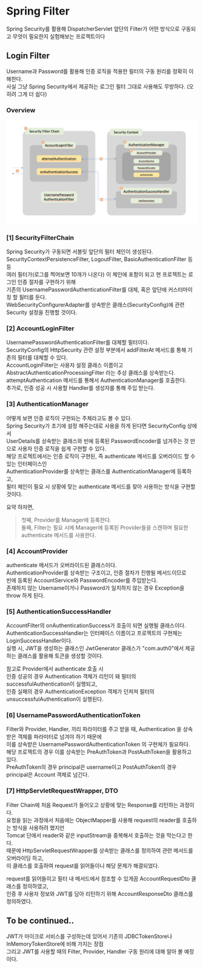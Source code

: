 # Spring Filter
Spring Security를 활용해 DispatcherServlet 앞단의 Filter가 어떤 방식으로 구동되고 무엇이 필요한지 실험해보는 프로젝트이다


## Login Filter
Username과 Password를 활용해 인증 로직을 적용한 필터의 구동 원리를 정확히 이해한다.  
사실 그냥 Spring Security에서 제공하는 로그인 필터 그대로 사용해도 무방하다. (오히려 그게 더 쉽다)  


### Overview
![Table](./src/main/resources/static/overview.png)


### [1] SecurityFilterChain  


Spring Security가 구동되면 서블릿 앞단의 필터 체인이 생성된다.  
SecurityContextPersistenceFilter, LogoutFilter, BasicAuthenticationFilter 등등  
여러 필터가(로그를 찍어보면 10개가 나온다) 이 체인에 포함이 되고 현 프로젝트는 로그인 인증 절차를 구현하기 위해  
기존의 UsernamePasswordAuthenticationFilter를 대체, 혹은 앞단에 커스터마이징 할 필터를 둔다.  
WebSecurityConfigurerAdapter를 상속받은 클래스(SecurityConfig)에 관련 Security 설정을 진행할 것이다.  

   
### [2] AccountLoginFilter  


UsernamePasswordAuthenticationFilter를 대체할 필터이다.  
SecurityConfig의 HttpSecurity 관련 설정 부분에서 addFilterAt 메서드를 통해 기존의 필터를 대체할 수 있다.  
AccountLoginFilter는 사용자 설정 클래스 이름이고 AbstractAuthenticationProcessingFilter 라는 추상 클래스를 상속받는다.  
attemptAuthentication 메서드를 통해서 AuthenticationManager를 호출한다.  
추가로, 인증 성공 시 사용할 Handler를 생성자를 통해 주입 받는다.    


### [3] AuthenticationManager


어떻게 보면 인증 로직이 구현되는 주체라고도 볼 수 있다.  
Spring Security가 초기에 설정 해주는대로 사용을 하게 된다면 SecurityConfig 상에서  
UserDetails를 상속받는 클래스와 빈에 등록된 PasswordEncoder를 넘겨주는 것 만으로 사용자 인증 로직을 쉽게 구현할 수 있다.  
해당 프로젝트에서는 인증 로직이 구현된, 즉 authenticate 메서드를 오버라이드 할 수 있는 인터페이스인  
AuthenticationProvider를 상속받는 클래스를 AuthenticationManager에 등록하고,  
필터 체인이 필요 시 상황에 맞는 authenticate 메서드를 찾아 사용하는 방식을 구현할 것이다.  


요약 하자면,  
> 첫째, Provider를 Manager에 등록한다.  
> 둘째, Filter는 필요 시에 Manager에 등록된 Provider들을 스캔하며 필요한 authenticate 메서드를 사용한다.  

  
### [4] AccountProvider


authenticate 메서드가 오버라이드된 클래스이다.  
AuthenticationProvider를 상속받는 구조이고, 인증 절차가 진행될 메서드이므로  
빈에 등록된 AccountService와 PasswordEncoder를 주입받는다.  
존재하지 않는 Username이거나 Password가 일치하지 않는 경우 Exception을 throw 하게 된다.  

  
### [5] AuthenticationSuccessHandler


AccountFilter의 onAuthenticationSuccess가 호출이 되면 실행될 클래스이다.  
AuthenticationSuccessHandler는 인터페이스 이름이고 프로젝트의 구현체는 LoginSuccessHandler이다.  
실행 시, JWT을 생성하는 클래스인 JwtGenerator 클래스가 "com.auth0"에서 제공하는 클래스를 활용해 토큰을 생성할 것이다.  


참고로 Provider에서 authenticate 호출 시  
인증 성공의 경우 Authentication 객체가 리턴이 돼 필터의 successfulAuthentication이 실행되고,  
인증 실패의 경우 AuthenticationException 객체가 던져져 필터의 unsuccessfulAuthentication이 실행된다.  

  
### [6] UsernamePasswordAuthenticationToken


Filter와 Provider, Handler, 끼리 파라미터를 주고 받을 때,
Authentication 을 상속받은 객체를 파라미터로 넘겨야 하기 때문에  
이를 상속받은 UsernamePasswordAuthenticationToken 의 구현체가 필요하다.  
해당 프로젝트의 경우 이를 상속받는 PreAuthToken과 PostAuthToken을 활용하고 있다.  
PreAuthToken의 경우 principal은 username이고 PostAuthToken의 경우 principal은 Account 객체로 넘긴다.  

  
### [7] HttpServletRequestWrapper, DTO   


Filter Chain에 처음 Request가 들어오고 상황에 맞는 Response를 리턴하는 과정이다.  
요청을 읽는 과정에서 처음에는 ObjectMapper를 사용해 request의 reader를 호출하는 방식을 사용하려 했지만  
Tomcat 단에서 reader와 같은 inputStream을 중복해서 호출하는 것을 막는다고 한다.  
때문에 HttpServletRequestWrapper를 상속받는 클래스를 정의하여 관련 메서드를 오버라이딩 하고,  
이 클래스를 호출하여 request를 읽어들이니 해당 문제가 해결되었다.  


request를 읽어들이고 필터 내 메서드에서 참조할 수 있게끔 AccountRequestDto 클래스를 정의하였고,  
인증 후 사용자 정보와 JWT를 담아 리턴하기 위해 AccountResponseDto 클래스를 정의하였다.  


## To be continued..
JWT가 마이크로 서비스를 구성하는데 있어서 기존의 JDBCTokenStore나 InMemoryTokenStore에 비해 가지는 장점  
그리고 JWT를 사용할 때의 Filter, Provider, Handler 구동 원리에 대해 알아 볼 예정이다.   